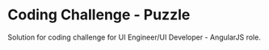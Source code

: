 # Coding Challenge - Puzzle
Solution for coding challenge for UI Engineer/UI Developer - AngularJS role.
